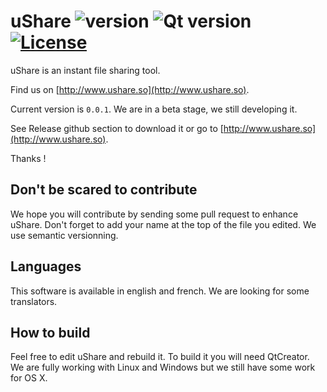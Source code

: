 # uShare ![version](https://img.shields.io/badge/version-0.0.1-green.svg?style=flat) ![Qt version](https://img.shields.io/badge/Qt-5.4.2-blue.svg?style=flat) [![License](https://img.shields.io/badge/License-GNU%20GPL%203-blue.svg?style=flat)](blob/master/LICENSE)
uShare is an instant file sharing tool.

Find us on [http://www.ushare.so](http://www.ushare.so).

Current version is `0.0.1`. We are in a beta stage, we still developing it.

See Release github section to download it or go to [http://www.ushare.so](http://www.ushare.so).

Thanks !

## Don't be scared to contribute
We hope you will contribute by sending some pull request to enhance uShare. Don't forget to add your name at the top of the file you edited. We use semantic versionning.

## Languages
This software is available in english and french. We are looking for some translators.

## How to build
Feel free to edit uShare and rebuild it. To build it you will need QtCreator. We are fully working with Linux and Windows but we still have some work for OS X.
